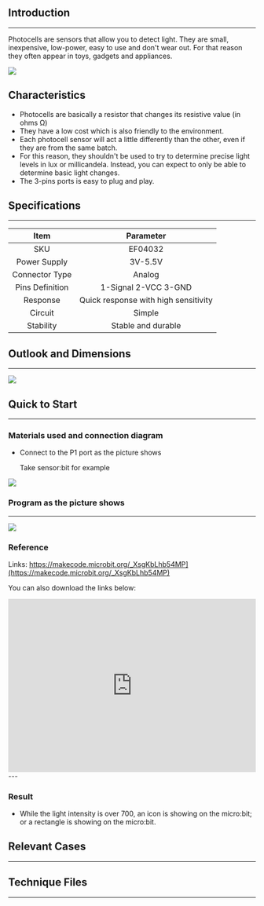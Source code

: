 ## Introduction
---
Photocells are sensors that allow you to detect light. They are small, inexpensive, low-power, easy to use and don't wear out. For that reason they often appear in toys, gadgets and appliances. 

 ![](https://i.imgur.com/sCid5Hu.jpg)

## Characteristics


- Photocells are basically a resistor that changes its resistive value (in ohms Ω) 
- They have a low cost which is also friendly to the environment.
- Each photocell sensor will act a little differently than the other, even if they are from the same batch.
-  For this reason, they shouldn't be used to try to determine precise light levels in lux or millicandela. Instead, you can expect to only be able to determine basic light changes.
- The 3-pins ports is easy to plug and play.

## Specifications
---
Item | Parameter 
:-: | :-: 
SKU|EF04032
Power Supply|3V-5.5V
Connector Type|Analog
Pins Definition|1-Signal 2-VCC 3-GND
Response|Quick response with high sensitivity
Circuit|Simple
Stability|Stable and durable

## Outlook and Dimensions
---

 ![](https://i.imgur.com/cdNd1Kw.png)

## Quick to Start
---

### Materials used and connection diagram

- Connect to the P1 port as the picture shows

  Take sensor:bit for example

 ![](https://i.imgur.com/XwQieks.png)

### Program as the picture shows
---
 ![](https://i.imgur.com/4oRJ1Ub.png)

### Reference

Links: https://makecode.microbit.org/_XsgKbLhb54MP](https://makecode.microbit.org/_XsgKbLhb54MP)

You can also download the links below:

<div style="position:relative;height:0;padding-bottom:70%;overflow:hidden;"><iframe style="position:absolute;top:0;left:0;width:100%;height:100%;" src="https://makecode.microbit.org/#pub:_XsgKbLhb54MP" frameborder="0" sandbox="allow-popups allow-forms allow-scripts allow-same-origin"></iframe></div>  
---

### Result
- While the light intensity is over 700, an icon is showing on the micro:bit; or a rectangle is showing on the micro:bit.
## Relevant Cases
---

## Technique Files
---
